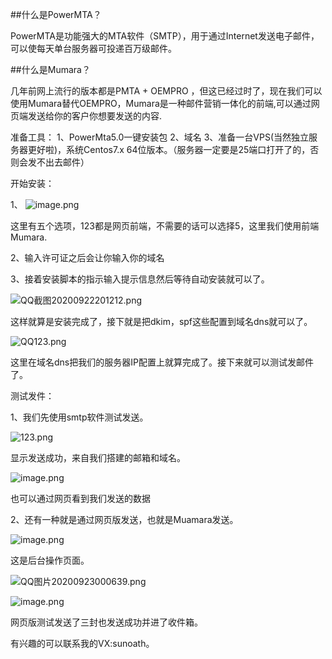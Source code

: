 ##什么是PowerMTA？

PowerMTA是功能强大的MTA软件（SMTP），用于通过Internet发送电子邮件，可以使每天单台服务器可投递百万级邮件。

##什么是Mumara？

几年前网上流行的版本都是PMTA + OEMPRO ，但这已经过时了，现在我们可以使用Mumara替代OEMPRO，Mumara是一种邮件营销一体化的前端,可以通过网页端发送给你的客户你想要发送的内容.

准备工具：
1、PowerMta5.0一键安装包
2、域名
3、准备一台VPS(当然独立服务器更好啦)，系统Centos7.x 64位版本。（服务器一定要是25端口打开了的，否则会发不出去邮件）


开始安装：

1、
![image.png](https://upload-images.jianshu.io/upload_images/1677613-3ecee73f45573131.png?imageMogr2/auto-orient/strip%7CimageView2/2/w/1240)

这里有五个选项，123都是网页前端，不需要的话可以选择5，这里我们使用前端Mumara.

2、输入许可证之后会让你输入你的域名

3、接着安装脚本的指示输入提示信息然后等待自动安装就可以了。

![QQ截图20200922201212.png](https://upload-images.jianshu.io/upload_images/1677613-3577f8f5853fe1ae.png?imageMogr2/auto-orient/strip%7CimageView2/2/w/1240)

这样就算是安装完成了，接下就是把dkim，spf这些配置到域名dns就可以了。

![QQ123.png](https://upload-images.jianshu.io/upload_images/1677613-112a402cfc37b7da.png?imageMogr2/auto-orient/strip%7CimageView2/2/w/1240)

这里在域名dns把我们的服务器IP配置上就算完成了。接下来就可以测试发邮件了。

测试发件：

1、我们先使用smtp软件测试发送。

![123.png](https://upload-images.jianshu.io/upload_images/1677613-bb8196c0b5482806.png?imageMogr2/auto-orient/strip%7CimageView2/2/w/1240)

显示发送成功，来自我们搭建的邮箱和域名。

![image.png](https://upload-images.jianshu.io/upload_images/1677613-ee64d167a8177321.png?imageMogr2/auto-orient/strip%7CimageView2/2/w/1240)

也可以通过网页看到我们发送的数据

2、还有一种就是通过网页版发送，也就是Muamara发送。
  
![image.png](https://upload-images.jianshu.io/upload_images/1677613-a8366a9e1f6f937c.png?imageMogr2/auto-orient/strip%7CimageView2/2/w/1240)

这是后台操作页面。

![QQ图片20200923000639.png](https://upload-images.jianshu.io/upload_images/1677613-09a36148a9794dd7.png?imageMogr2/auto-orient/strip%7CimageView2/2/w/1240)

![image.png](https://upload-images.jianshu.io/upload_images/1677613-7b08e890bc68b053.png?imageMogr2/auto-orient/strip%7CimageView2/2/w/1240)

网页版测试发送了三封也发送成功并进了收件箱。

有兴趣的可以联系我的VX:sunoath。



